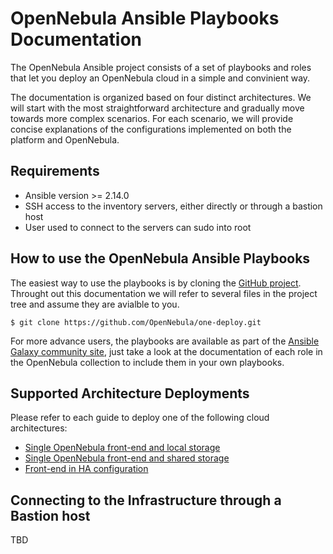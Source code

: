 # OpenNebula Ansible Playbooks Documentation

The OpenNebula Ansible project consists of a set of playbooks and roles that let you deploy an OpenNebula cloud in a simple and convinient way.

The documentation is organized based on four distinct architectures. We will start with the most straightforward architecture and gradually move towards more complex scenarios. For each scenario, we will provide concise explanations of the configurations implemented on both the platform and OpenNebula.

## Requirements

* Ansible version >= 2.14.0
* SSH access to the inventory servers, either directly or through a bastion host
* User used to connect to the servers can sudo into root

## How to use the OpenNebula Ansible Playbooks

The easiest way to use the playbooks is by cloning the [GitHub project](https://github.com/OpenNebula/one-deploy.git). Throught out this documentation we will refer to several files in the project tree and assume they are avialble to you.

```shell
$ git clone https://github.com/OpenNebula/one-deploy.git
```
For more advance users, the playbooks are available as part of the [Ansible Galaxy community site](https://galaxy.ansible.com/opennebula/cloud), just take a look at the documentation of each role in the OpenNebula collection to include them in your own playbooks.

## Supported Architecture Deployments

Please refer to each guide to deploy one of the following cloud architectures:

* [Single OpenNebula front-end and local storage](arch_single_local)
* [Single OpenNebula front-end and shared storage](arch_single_shared)
* [Front-end in HA configuration](arch_ha)

## Connecting to the Infrastructure through a Bastion host

TBD
